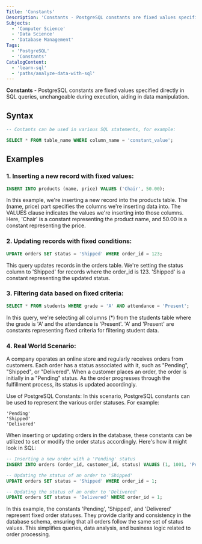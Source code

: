 ```yaml
---
Title: 'Constants'
Description: 'Constants - PostgreSQL constants are fixed values specified directly in SQL queries, unchangeable during execution, aiding in data manipulation.'
Subjects: 
  - 'Computer Science'
  - 'Data Science'
  - 'Database Management'
Tags: 
  - 'PostgreSQL'
  - 'Constants'
CatalogContent: 
  - 'learn-sql'
  - 'paths/analyze-data-with-sql'
---
```


**Constants** - PostgreSQL constants are fixed values specified directly in SQL queries, unchangeable during execution, aiding in data manipulation.

## Syntax

```sql
-- Contants can be used in various SQL statements, for example:

SELECT * FROM table_name WHERE column_name = 'constant_value';
```

## Examples 

### 1. Inserting a new record with fixed values:
```sql
INSERT INTO products (name, price) VALUES ('Chair', 50.00);
```
In this example, we're inserting a new record into the products table. The (name, price) part specifies the columns we're inserting data into. The VALUES clause indicates the values we're inserting into those columns. Here, 'Chair' is a constant representing the product name, and 50.00 is a constant representing the price.

### 2. Updating records with fixed conditions:
```sql
UPDATE orders SET status = 'Shipped' WHERE order_id = 123;
```
This query updates records in the orders table. We're setting the status column to 'Shipped' for records where the order_id is 123. 'Shipped' is a constant representing the updated status.

### 3. Filtering data based on fixed criteria:
```sql
SELECT * FROM students WHERE grade = 'A' AND attendance = 'Present';
```
In this query, we're selecting all columns (*) from the students table where the grade is 'A' and the attendance is 'Present'. 'A' and 'Present' are constants representing fixed criteria for filtering student data.

### 4. Real World Scenario:

A company operates an online store and regularly receives orders from customers. Each order has a status associated with it, such as "Pending", "Shipped", or "Delivered". When a customer places an order, the order is initially in a "Pending" status. As the order progresses through the fulfillment process, its status is updated accordingly.

Use of PostgreSQL Constants:
In this scenario, PostgreSQL constants can be used to represent the various order statuses. For example:

    'Pending'
    'Shipped'
    'Delivered'

When inserting or updating orders in the database, these constants can be utilized to set or modify the order status accordingly. Here's how it might look in SQL:

```sql
-- Inserting a new order with a 'Pending' status
INSERT INTO orders (order_id, customer_id, status) VALUES (1, 1001, 'Pending');

-- Updating the status of an order to 'Shipped'
UPDATE orders SET status = 'Shipped' WHERE order_id = 1;

-- Updating the status of an order to 'Delivered'
UPDATE orders SET status = 'Delivered' WHERE order_id = 1;
```
In this example, the constants 'Pending', 'Shipped', and 'Delivered' represent fixed order statuses. They provide clarity and consistency in the database schema, ensuring that all orders follow the same set of status values. This simplifies queries, data analysis, and business logic related to order processing.